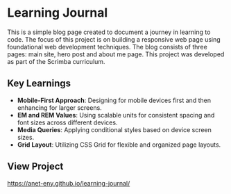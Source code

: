 # Learning Journal

This is a simple blog page created to document a journey in learning to code. The focus of this project is on building a responsive web page using foundational web development techniques. The blog consists of three pages: main site, hero post and about me page. This project was developed as part of the Scrimba curriculum. 

## Key Learnings
- **Mobile-First Approach**: Designing for mobile devices first and then enhancing for larger screens.
- **EM and REM Values**: Using scalable units for consistent spacing and font sizes across different devices.
- **Media Queries**: Applying conditional styles based on device screen sizes.
- **Grid Layout**: Utilizing CSS Grid for flexible and organized page layouts.

## View Project
https://anet-eny.github.io/learning-journal/

